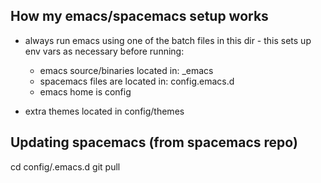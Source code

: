 How my emacs/spacemacs setup works
----------------------------------

- always run emacs using one of the batch files in this dir - this sets up env vars as necessary before running:

  * emacs source/binaries located in: _emacs
  * spacemacs files are located in: config\.emacs.d
  * emacs home is config
  
- extra themes located in config/themes


Updating spacemacs (from spacemacs repo)
----------------------------------------
cd config/.emacs.d
git pull